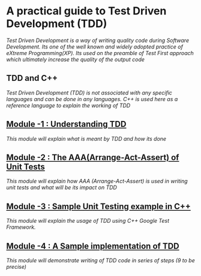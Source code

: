 # A practical guide to Test Driven Development (TDD)
*Test Driven Development is a way of writing quality code during Software Development. Its one of the well known and widely adopted practice of eXtreme Programming(XP). Its used on the preamble of Test First approach which ultimately increase the quality of the output code*

## TDD and C++
*Test Driven Development (TDD) is not associated with any specific languages and can be done in any languages. C++ is used here as a reference language to explain the working of TDD*

## [Module -1 : Understanding TDD](https://github.com/9lean/Test_Driven_Development/tree/master/Understanding%20TDD)

*This module will explain what is meant by TDD and how its done*

## [Module -2 : The AAA(Arrange-Act-Assert) of Unit Tests](https://github.com/9lean/Test_Driven_Development/tree/master/AAA%20Of%20Tests)

*This module will explain how AAA (Arrange-Act-Assert) is used in writing unit tests and what will be its impact on TDD*

## [Module -3 : Sample Unit Testing example in C++](https://github.com/9lean/Test_Driven_Development/tree/master/Sample%20Unit%20Testing%20Code)

*This module will explain the usage of TDD using C++ Google Test Framework.*

## [Module -4 : A Sample implementation of TDD](https://github.com/9lean/Test_Driven_Development/tree/master/Sample%20Unit%20Testing%20Code)

*This module will demonstrate writing of TDD code in series of steps (9 to be precise)*
